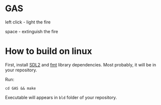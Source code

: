 # GAS

left click - light the fire

space - extinguish the fire

# How to build on linux

First, install [SDL2](https://www.libsdl.org/) and [fmt](https://github.com/fmtlib/fmt) library dependencies. Most probably, it will be in your repository.

Run:
```
cd GAS && make
```

Executable will appears in `bld` folder of your repository.
